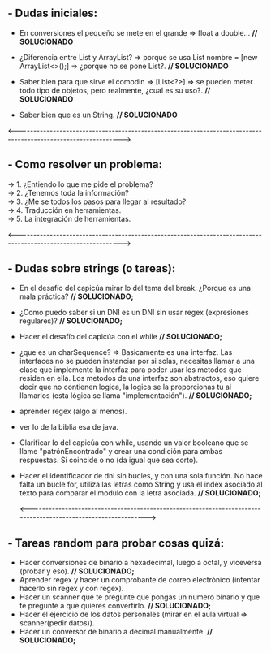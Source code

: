 ## - Dudas iniciales:

- En conversiones el pequeño se mete en el grande => float a double... **// SOLUCIONADO**

- ¿Diferencia entre List y ArrayList? => porque se usa List<clase envolvente> nombre = [new ArrayList<>();] => ¿porque no se pone List?. **// SOLUCIONADO**

- Saber bien para que sirve el comodin => [List<?>] => se pueden meter todo tipo de objetos, pero realmente, ¿cual es su uso?. **// SOLUCIONADO**

- Saber bien que es un String. **// SOLUCIONADO**

<-------------------------------------------------------------------------------------------------------------->

## - Como resolver un problema:

  -> 1. ¿Entiendo lo que me pide el problema?               
  -> 2. ¿Tenemos toda la información?                        
  -> 3. ¿Me se todos los pasos para llegar al resultado?    
  -> 4. Traducción en herramientas.                           
  -> 5. La integración de herramientas.                     

<-------------------------------------------------------------------------------------------------------------->

## - Dudas sobre strings (o tareas):

- En el desafío del capicúa mirar lo del tema del break. ¿Porque es una mala práctica? **// SOLUCIONADO;**

- ¿Como puedo saber si un DNI es un DNI sin usar regex (expresiones regulares)? **// SOLUCIONADO;**

- Hacer el desafío del capicúa con el while **// SOLUCIONADO;**

- ¿que es un charSequence? => Basicamente es una interfaz. Las interfaces no se pueden instanciar por si solas, necesitas llamar a una clase que implemente la interfaz
  para poder usar los metodos que residen en ella. Los metodos de una interfaz son abstractos, eso quiere decir que no contienen logica, la logica se la proporcionas tu
  al llamarlos (esta lógica se llama "implementación"). **// SOLUCIONADO;**

- aprender regex (algo al menos).

- ver lo de la biblia esa de java.

- Clarificar lo del capicúa con while, usando un valor booleano que se llame "patrónEncontrado" y crear una condición para ambas respuestas. Si coincide o no (da igual
  que sea corto).

- Hacer el identificador de dni sin bucles, y con una sola función. No hace falta un bucle for, utiliza las letras como String y usa el index asociado al texto para
  comparar el modulo con la letra asociada. **// SOLUCIONADO;**

  <-------------------------------------------------------------------------------------------------------------->

## - Tareas random para probar cosas quizá:

- Hacer conversiones de binario a hexadecimal, luego a octal, y viceversa (probar y eso). **// SOLUCIONADO;**
- Aprender regex y hacer un comprobante de correo electrónico (intentar hacerlo sin regex y con regex).
- Hacer un scanner que te pregunte que pongas un numero binario y que te pregunte a que quieres convertirlo. **// SOLUCIONADO;**
- Hacer el ejercicio de los datos personales (mirar en el aula virtual => scanner(pedir datos)). 
- Hacer un conversor de binario a decimal manualmente. **// SOLUCIONADO;**
